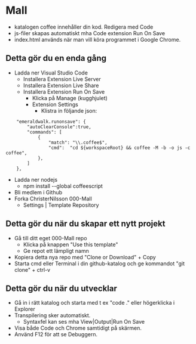 # Mall

* katalogen coffee innehåller din kod. Redigera med Code
* js-filer skapas automatiskt mha Code extension Run On Save
* index.html används när man vill köra programmet i Google Chrome.

## Detta gör du en enda gång

* Ladda ner Visual Studio Code
	* Installera Extension Live Server
	* Installera Extension Live Share
	* Installera Extension Run On Save
		* Klicka på Manage (kugghjulet)
		* Extension Settings
			* Klistra in följande json:
```		
    "emeraldwalk.runonsave": {
        "autoClearConsole":true,
        "commands": [
            {
                "match": "\\.coffee$",
                "cmd":  "cd ${workspaceRoot} && coffee -M -b -o js -c coffee",
            },
        ]
    },
```
* Ladda ner nodejs
	* npm install --global coffeescript
* Bli medlem i Github
* Forka ChristerNilsson 000-Mall
	* Settings | Template Repository

## Detta gör du när du skapar ett nytt projekt

* Gå till ditt eget 000-Mall repo
	* Klicka på knappen "Use this template"
	* Ge repot ett lämpligt namn
* Kopiera detta nya repo med "Clone or Download" + Copy
* Starta cmd eller Terminal i din github-katalog och ge kommandot "git clone" + ctrl-v

## Detta gör du när du utvecklar

* Gå in i rätt katalog och starta med t ex "code ." eller högerklicka i Explorer
* Transpilering sker automatiskt. 
	* Syntaxfel kan ses mha View|Output|Run On Save
* Visa både Code och Chrome samtidigt på skärmen.
* Använd F12 för att se Debuggern.